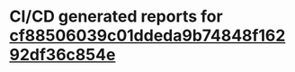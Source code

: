 # CI/CD generated reports for [cf88506039c01ddeda9b74848f16292df36c854e](https://github.com/hydephp/develop/commit/cf88506039c01ddeda9b74848f16292df36c854e)
